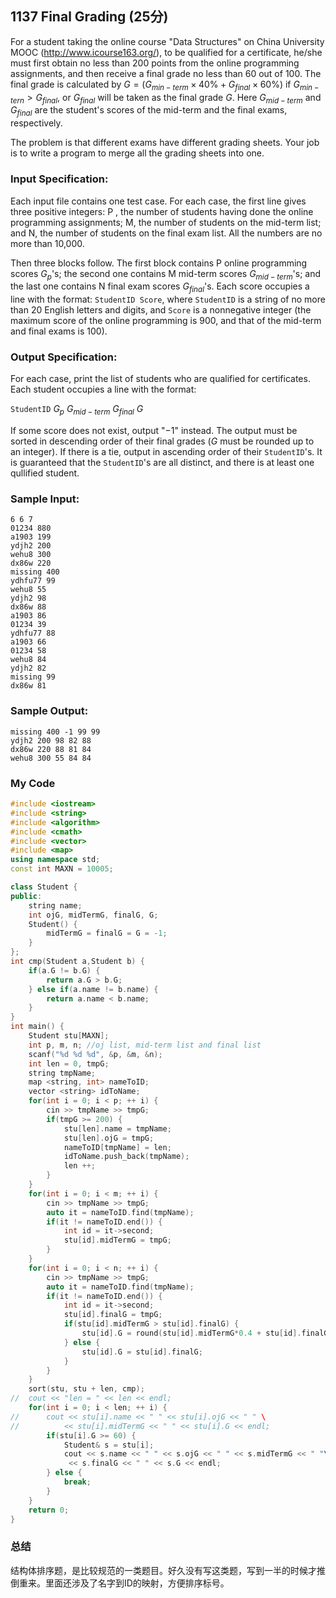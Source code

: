 ## 1137 Final Grading (25分)

For a student taking the online course "Data Structures" on China University MOOC (http://www.icourse163.org/), to be qualified for a certificate, he/she must first obtain no less than 200 points from the online programming assignments, and then receive a final grade no less than 60 out of 100. The final grade is calculated by $G = (G_{min-term} \times 40 \% + G_{final} \times 60 \%)$ if $G_{min-tern} > G_{final}$, or $G_{final}$  will be taken as the final grade *G*. Here $G_{mid-term}$ and $G_{final}$ are the student's scores of the mid-term and the final exams, respectively.

The problem is that different exams have different grading sheets. Your job is to write a program to merge all the grading sheets into one.

### Input Specification:

Each input file contains one test case. For each case, the first line gives three positive integers: P , the number of students having done the online programming assignments; M, the number of students on the mid-term list; and N, the number of students on the final exam list. All the numbers are no more than 10,000.

Then three blocks follow. The first block contains P online programming scores $G_p$'s; the second one contains M mid-term scores $G_{mid-term}$'s; and the last one contains N final exam scores $G_{final}$'s. Each score occupies a line with the format: `StudentID Score`, where `StudentID` is a string of no more than 20 English letters and digits, and `Score` is a nonnegative integer (the maximum score of the online programming is 900, and that of the mid-term and final exams is 100).

### Output Specification:

For each case, print the list of students who are qualified for certificates. Each student occupies a line with the format:

`StudentID` $G_p$ $G_{mid-term}$ $G_{final}$ *G*

If some score does not exist, output "−1" instead. The output must be sorted in descending order of their final grades (*G* must be rounded up to an integer). If there is a tie, output in ascending order of their `StudentID`'s. It is guaranteed that the `StudentID`'s are all distinct, and there is at least one qullified student.

### Sample Input:

```in
6 6 7
01234 880
a1903 199
ydjh2 200
wehu8 300
dx86w 220
missing 400
ydhfu77 99
wehu8 55
ydjh2 98
dx86w 88
a1903 86
01234 39
ydhfu77 88
a1903 66
01234 58
wehu8 84
ydjh2 82
missing 99
dx86w 81
```

### Sample Output:

```out
missing 400 -1 99 99
ydjh2 200 98 82 88
dx86w 220 88 81 84
wehu8 300 55 84 84
```



### My Code

```cpp
#include <iostream>
#include <string>
#include <algorithm>
#include <cmath>
#include <vector>
#include <map>
using namespace std;
const int MAXN = 10005;

class Student {
public:
	string name;
	int ojG, midTermG, finalG, G;
	Student() {
		midTermG = finalG = G = -1;
	}
};
int cmp(Student a,Student b) {
	if(a.G != b.G) {
		return a.G > b.G;
	} else if(a.name != b.name) {
		return a.name < b.name;
	}
}
int main() {
	Student stu[MAXN];
	int p, m, n; //oj list, mid-term list and final list
	scanf("%d %d %d", &p, &m, &n);
	int len = 0, tmpG;
	string tmpName;
	map <string, int> nameToID;
	vector <string> idToName;
	for(int i = 0; i < p; ++ i) {
		cin >> tmpName >> tmpG;
		if(tmpG >= 200) {
			stu[len].name = tmpName;
			stu[len].ojG = tmpG;
			nameToID[tmpName] = len;
			idToName.push_back(tmpName);
			len ++;
		}
	}
	for(int i = 0; i < m; ++ i) {
		cin >> tmpName >> tmpG;
		auto it = nameToID.find(tmpName);
		if(it != nameToID.end()) {
			int id = it->second;
			stu[id].midTermG = tmpG;
		}
	}
	for(int i = 0; i < n; ++ i) {
		cin >> tmpName >> tmpG;
		auto it = nameToID.find(tmpName);
		if(it != nameToID.end()) {
			int id = it->second;
			stu[id].finalG = tmpG;
			if(stu[id].midTermG > stu[id].finalG) {
				stu[id].G = round(stu[id].midTermG*0.4 + stu[id].finalG*0.6);
			} else {
				stu[id].G = stu[id].finalG;
			}
		}
	}
	sort(stu, stu + len, cmp);
//	cout << "len = " << len << endl;
	for(int i = 0; i < len; ++ i) {
//		cout << stu[i].name << " " << stu[i].ojG << " " \
//		    << stu[i].midTermG << " " << stu[i].G << endl;
		if(stu[i].G >= 60) {
			Student& s = stu[i];
			cout << s.name << " " << s.ojG << " " << s.midTermG << " "\
			 << s.finalG << " " << s.G << endl;
		} else {
			break;
		}
	}
	return 0;
}


```



### 总结

结构体排序题，是比较规范的一类题目。好久没有写这类题，写到一半的时候才推倒重来。里面还涉及了名字到ID的映射，方便排序标号。

